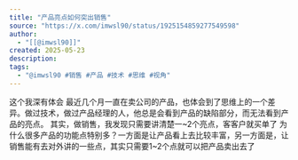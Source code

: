 ```yaml
---
title: "产品亮点如何突出销售"
source: "https://x.com/imwsl90/status/1925154859277549598"
author:
  - "[[@imwsl90]]"
created: 2025-05-23
description:
tags:
  - "@imwsl90 #销售 #产品 #技术 #思维 #视角"
---
```

这个我深有体会 最近几个月一直在卖公司的产品，也体会到了思维上的一个差异。做过技术，做过产品经理的人，他总是会看到产品的缺陷部分，而无法看到产品的亮点。 其实，做销售，我发现只需要讲清楚一~2个亮点，客客户就买单了 为什么很多产品的功能点特别多？一方面是让产品看上去比较丰富，另一方面是，让销售能有去对外讲的一些点，其实只需要1~2个点就可以把产品卖出去了